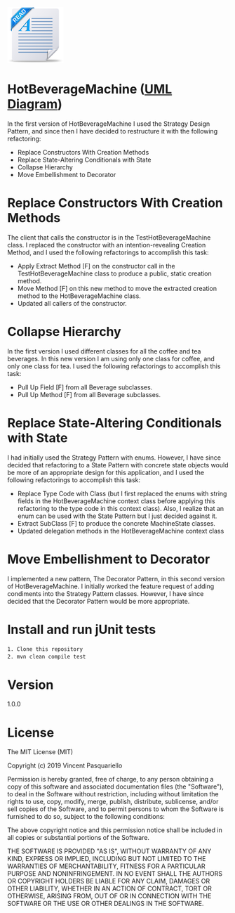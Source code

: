 ![Readme image](readme.png)

# HotBeverageMachine ([UML Diagram](https://github.com/vpasq/HotBeverageMachine/blob/master/UML_HotBeverageMachine.pdf)) 
In the first version of HotBeverageMachine I used the Strategy Design Pattern, and since then I have decided to 
restructure it with the following refactoring:
- Replace Constructors With Creation Methods
- Replace State-Altering Conditionals with State
- Collapse Hierarchy
- Move Embellishment to Decorator

# Replace Constructors With Creation Methods
The client that calls the constructor is in the TestHotBeverageMachine class.
I replaced the constructor with an intention-revealing Creation Method, and I used the 
following refactorings to accomplish this task:
- Apply Extract Method [F] on the constructor call in the TestHotBeverageMachine class to produce 
a public, static creation method.
- Move Method [F] on this new method to move the extracted creation method to the 
HotBeverageMachine class.
- Updated all callers of the constructor.

# Collapse Hierarchy
In the first version I used different classes for all the coffee and tea beverages. In this
new version I am using only one class for coffee, and only one class for tea. I used the 
following refactorings to accomplish this task:
- Pull Up Field [F] from all Beverage subclasses.
- Pull Up Method [F] from all Beverage subclasses.

# Replace State-Altering Conditionals with State
I had initially used the Strategy Pattern with enums. However, I have since decided
that refactoring to a State Pattern with concrete state objects would be more of an appropriate 
design for this application, and I used the following refactorings to accomplish this task:
- Replace Type Code with Class (but I first replaced the enums with string fields in the 
HotBeverageMachine context class before applying this refactoring to the type code in this context 
class). Also, I realize that an enum can be used with the State Pattern but I just decided 
against it.
- Extract SubClass [F] to produce the concrete MachineState classes.
- Updated delegation methods in the HotBeverageMachine context class

# Move Embellishment to Decorator
I implemented a new pattern, The Decorator Pattern, in this second version of HotBeverageMachine.
I initially worked the feature request of adding condiments into the Strategy Pattern classes.
However, I have since decided that the Decorator Pattern would be more appropriate.

# Install and run jUnit tests
```bash
1. Clone this repository
2. mvn clean compile test

```

# Version
1.0.0

# License

The MIT License (MIT)

Copyright (c) 2019 Vincent Pasquariello

Permission is hereby granted, free of charge, to any person obtaining a copy of this software and associated documentation files (the "Software"), to deal in the Software without restriction, including without limitation the rights to use, copy, modify, merge, publish, distribute, sublicense, and/or sell copies of the Software, and to permit persons to whom the Software is furnished to do so, subject to the following conditions:

The above copyright notice and this permission notice shall be included in all copies or substantial portions of the Software.

THE SOFTWARE IS PROVIDED "AS IS", WITHOUT WARRANTY OF ANY KIND, EXPRESS OR IMPLIED, INCLUDING BUT NOT LIMITED TO THE WARRANTIES OF MERCHANTABILITY, FITNESS FOR A PARTICULAR PURPOSE AND NONINFRINGEMENT. IN NO EVENT SHALL THE AUTHORS OR COPYRIGHT HOLDERS BE LIABLE FOR ANY CLAIM, DAMAGES OR OTHER LIABILITY, WHETHER IN AN ACTION OF CONTRACT, TORT OR OTHERWISE, ARISING FROM, OUT OF OR IN CONNECTION WITH THE SOFTWARE OR THE USE OR OTHER DEALINGS IN THE SOFTWARE.


